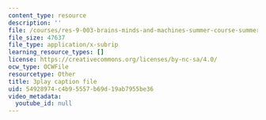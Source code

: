 ```yaml
---
content_type: resource
description: ''
file: /courses/res-9-003-brains-minds-and-machines-summer-course-summer-2015/54928974c4b95557b69d19ab7955be36_IeD8VXfqPyQ.vtt
file_size: 47637
file_type: application/x-subrip
learning_resource_types: []
license: https://creativecommons.org/licenses/by-nc-sa/4.0/
ocw_type: OCWFile
resourcetype: Other
title: 3play caption file
uid: 54928974-c4b9-5557-b69d-19ab7955be36
video_metadata:
  youtube_id: null
---
```


